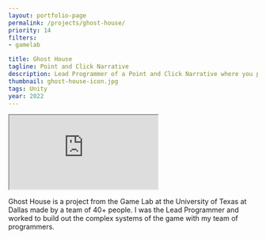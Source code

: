```yaml
---
layout: portfolio-page
permalink: /projects/ghost-house/
priority: 14
filters:
- gamelab

title: Ghost House
tagline: Point and Click Narrative
description: Lead Programmer of a Point and Click Narrative where you play as a Ghost and interact with the family living there.
thumbnail: ghost-house-icon.jpg
tags: Unity
year: 2022
---
```


<iframe class="full aspect16-9" src="https://www.youtube.com/embed/e5zjS_L5rpE?autoplay=1&mute=1&loop=1&list=PLRNKKzTiLuHQRX_pm5diVAn5m-Hw_coLF" allowfullscreen></iframe>

Ghost House is a project from the Game Lab at the University of Texas at Dallas made by a team of 40+ people. I was the Lead Programmer and worked to build out the complex systems of the game with my team of programmers.
